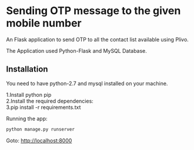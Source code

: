 Sending OTP message to the given mobile number
==============================================
An Flask application to send OTP to all the contact list available using Plivo.

The Application used Python-Flask and MySQL Database.

Installation
------------

You need to have python-2.7 and mysql installed on your machine.

1.Install python  pip <br />
2.Install the required dependencies: <br />
3.pip install -r requirements.txt <br />

Running the app:

```python
python manage.py runserver
```

Goto: [http://localhost:8000](http://localhost:8000)